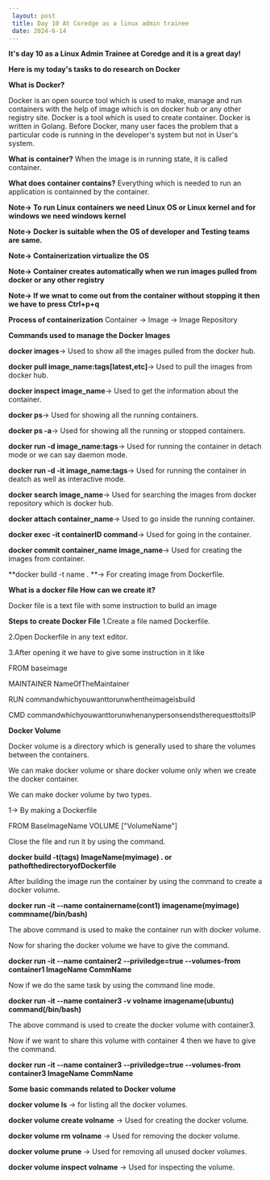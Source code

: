```yaml
---
 layout: post
 title: Day 10 At Coredge as a linux admin trainee
 date: 2024-6-14
---
```


**It's day 10 as a Linux Admin Trainee at Coredge and it is a great day!**

**Here is my today's tasks to do research on Docker**

**What is Docker?**

Docker is an open source tool which is used to  make, manage and run containers with the help of image which is on docker hub or any other registry site.
Docker is a tool which is used to create container.
Docker is written in Golang.
Before Docker, many user faces the problem that a particular code is running in the developer's system but not in User's system.

**What is container?**
When the image is in running state, it is called container.

**What does container contains?**
Everything which is needed to run an application is containned by the container.

**Note-> To run Linux containers we need Linux OS or Linux kernel and for windows we need windows kernel**

**Note-> Docker is suitable when the OS of developer and Testing teams are same.**

**Note-> Containerization virtualize the OS**

**Note-> Container creates automatically when we run images pulled from docker or any other registry**

**Note-> If we wnat to come out from the container without stopping it then we have to press Ctrl+p+q**

**Process of containerization**
Container -> Image -> Image Repository

**Commands used to manage the Docker Images**

**docker images**-> Used to show all the images pulled from the docker hub.

**docker pull image_name:tags[latest,etc]**-> Used to pull the images from docker hub.

**docker inspect image_name**-> Used to get the information about the container.

**docker ps**-> Used for showing all the running containers.

**docker ps -a**-> Used for showing all the running or stopped containers.

**docker run -d image_name:tags**-> Used for running the container in detach mode or we can say daemon mode.

**docker run -d -it image_name:tags**-> Used for running the container in deatch as well as interactive mode.

**docker search image_name**-> Used for searching the images from docker repository which is docker hub.

**docker attach container_name**-> Used to go inside the running container.

**docker exec -it containerID command**-> Used for going in the container.

**docker commit container_name image_name**-> Used for creating the images from container.

**docker build -t name . **-> For creating image from Dockerfile.

**What is a docker file How can we create it?**

Docker file is a text file with some instruction to build an image

**Steps to create Docker File**
1.Create a file named Dockerfile.

2.Open Dockerfile in any text editor.

3.After opening it we have to give some instruction in it like 

FROM baseimage

MAINTAINER NameOfTheMaintainer

RUN commandwhichyouwanttorunwhentheimageisbuild

CMD commandwhichyouwanttorunwhenanypersonsendstherequesttoitsIP


**Docker Volume**

Docker volume is a directory which is generally used to share the volumes between the containers.

We can make docker volume or share docker volume only when we create the docker container.

We can make docker volume by two types.

1-> By making a Dockerfile

FROM BaseImageName
VOLUME ["VolumeName"]

Close the file and run it by using the command.

**docker build -t(tags) ImageName(myimage) . or pathofthedirectoryofDockerfile**

After building the image run the container by using the command to create a docker volume.

**docker run -it --name containername(cont1) imagename(myimage) commname(/bin/bash)**

The above command is used to make the container run with docker volume.

Now for sharing the docker volume we have to give the command.

**docker run -it --name container2 --priviledge=true --volumes-from container1 ImageName CommName**



Now if we do the same task by using the command line mode.

**docker run -it --name container3 -v volname imagename(ubuntu) command(/bin/bash)**

The above command is used to create the docker volume with container3.

Now if we want to share this volume with container 4 then we have to give the command.

**docker run -it --name container3 --priviledge=true --volumes-from container3 ImageName CommName**


**Some basic commands related to Docker volume**

**docker volume ls** -> for listing all the docker volumes.

**docker volume create volname** -> Used for creating the docker volume.

**docker volume rm volname** -> Used for removing the docker volume.

**docker volume prune** -> Used for removing all unused docker volumes.

**docker volume inspect volname** -> Used for inspecting the volume.
